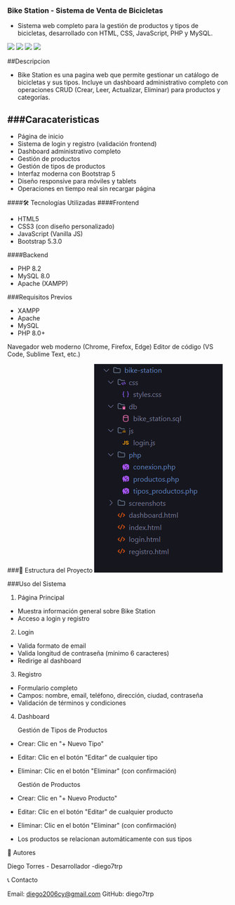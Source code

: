 ### Bike Station - Sistema de Venta de Bicicletas

- Sistema web completo para la gestión de productos y tipos de bicicletas, desarrollado con HTML, CSS, JavaScript, PHP y MySQL.

![](https://img.shields.io/badge/version-1.0.0-blue.svg) ![](https://img.shields.io/badge/license-MIT-green.svg) ![](https://img.shields.io/badge/PHP-8.2-purple.svg) ![](https://img.shields.io/badge/MySQL-8.0-orange.svg)



##Descripcion

- Bike Station es una pagina web que permite gestionar un catálogo de bicicletas y sus tipos. Incluye un dashboard administrativo completo con operaciones CRUD (Crear, Leer, Actualizar, Eliminar) para productos y categorías.

###Caracateristicas
---
- Página de inicio
- Sistema de login y registro (validación frontend)
- Dashboard administrativo completo
- Gestión de productos 
- Gestión de tipos de productos 
- Interfaz moderna con Bootstrap 5
- Diseño responsive para móviles y tablets
- Operaciones en tiempo real sin recargar página

####🛠️ Tecnologías Utilizadas
####Frontend

- HTML5
- CSS3 (con diseño personalizado)
- JavaScript (Vanilla JS)
- Bootstrap 5.3.0

####Backend

- PHP 8.2
- MySQL 8.0
- Apache (XAMPP)

###Requisitos Previos
- XAMPP 
- Apache
- MySQL
- PHP 8.0+

Navegador web moderno (Chrome, Firefox, Edge)
Editor de código (VS Code, Sublime Text, etc.)

###📁 Estructura del Proyecto
![Estructura](screenshots/estructura.png)

###Uso del Sistema
1.  Página Principal

- Muestra información general sobre Bike Station
- Acceso a login y registro

2. Login

- Valida formato de email
- Valida longitud de contraseña (mínimo 6 caracteres)
- Redirige al dashboard

3. Registro

- Formulario completo
- Campos: nombre, email, teléfono, dirección, ciudad, contraseña
- Validación de términos y condiciones

4. Dashboard

	Gestión de Tipos de Productos
- Crear: Clic en "+ Nuevo Tipo"
- Editar: Clic en el botón "Editar" de cualquier tipo
- Eliminar: Clic en el botón "Eliminar" (con confirmación)

	Gestión de Productos

- Crear: Clic en "+ Nuevo Producto"
- Editar: Clic en el botón "Editar" de cualquier producto
- Eliminar: Clic en el botón "Eliminar" (con confirmación)
- Los productos se relacionan automáticamente con sus tipos

👥 Autores

Diego Torres - Desarrollador -diego7trp


📞 Contacto

Email: diego2006cy@gmail.com
GitHub: diego7trp
